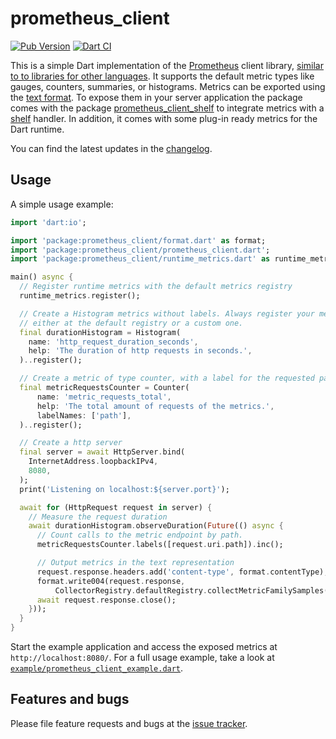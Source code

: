 prometheus_client
===

[![Pub Version](https://img.shields.io/pub/v/prometheus_client)][prometheus_client]
[![Dart CI](https://github.com/tentaclelabs/prometheus_client/actions/workflows/dart.yml/badge.svg)](https://github.com/tentaclelabs/prometheus_client/actions/workflows/dart.yml)

This is a simple Dart implementation of the [Prometheus][prometheus] client library, [similar to to libraries for other languages][writing_clientlibs].
It supports the default metric types like gauges, counters, summaries, or histograms.
Metrics can be exported using the [text format][text_format].
To expose them in your server application the package comes with the package [prometheus_client_shelf][prometheus_client_shelf] to integrate metrics with a [shelf][shelf] handler. 
In addition, it comes with some plug-in ready metrics for the Dart runtime.

You can find the latest updates in the [changelog][changelog].

## Usage

A simple usage example:

```dart
import 'dart:io';

import 'package:prometheus_client/format.dart' as format;
import 'package:prometheus_client/prometheus_client.dart';
import 'package:prometheus_client/runtime_metrics.dart' as runtime_metrics;

main() async {
  // Register runtime metrics with the default metrics registry
  runtime_metrics.register();

  // Create a Histogram metrics without labels. Always register your metric,
  // either at the default registry or a custom one.
  final durationHistogram = Histogram(
    name: 'http_request_duration_seconds',
    help: 'The duration of http requests in seconds.',
  )..register();

  // Create a metric of type counter, with a label for the requested path:
  final metricRequestsCounter = Counter(
      name: 'metric_requests_total', 
      help: 'The total amount of requests of the metrics.',
      labelNames: ['path'],
  )..register();

  // Create a http server
  final server = await HttpServer.bind(
    InternetAddress.loopbackIPv4,
    8080,
  );
  print('Listening on localhost:${server.port}');

  await for (HttpRequest request in server) {
    // Measure the request duration
    await durationHistogram.observeDuration(Future(() async {
      // Count calls to the metric endpoint by path.
      metricRequestsCounter.labels([request.uri.path]).inc();

      // Output metrics in the text representation
      request.response.headers.add('content-type', format.contentType);
      format.write004(request.response,
          CollectorRegistry.defaultRegistry.collectMetricFamilySamples());
      await request.response.close();
    }));
  }
}
```

Start the example application and access the exposed metrics at `http://localhost:8080/`.
For a full usage example, take a look at [`example/prometheus_client_example.dart`][example].

## Features and bugs

Please file feature requests and bugs at the [issue tracker][tracker].

[tracker]: https://github.com/tentaclelabs/prometheus_client/issues
[writing_clientlibs]: https://prometheus.io/docs/instrumenting/writing_clientlibs/
[prometheus]: https://prometheus.io/
[text_format]: https://prometheus.io/docs/instrumenting/exposition_formats/#text-based-format
[shelf]: https://pub.dev/packages/shelf
[example]: https://github.com/tentaclelabs/prometheus_client/blob/master/prometheus_client/example/prometheus_client_example.dart
[changelog]: https://github.com/tentaclelabs/prometheus_client/blob/master/prometheus_client/CHANGELOG.md
[prometheus_client_shelf]: https://pub.dev/packages/prometheus_client_shelf
[prometheus_client]: https://pub.dev/packages/prometheus_client

